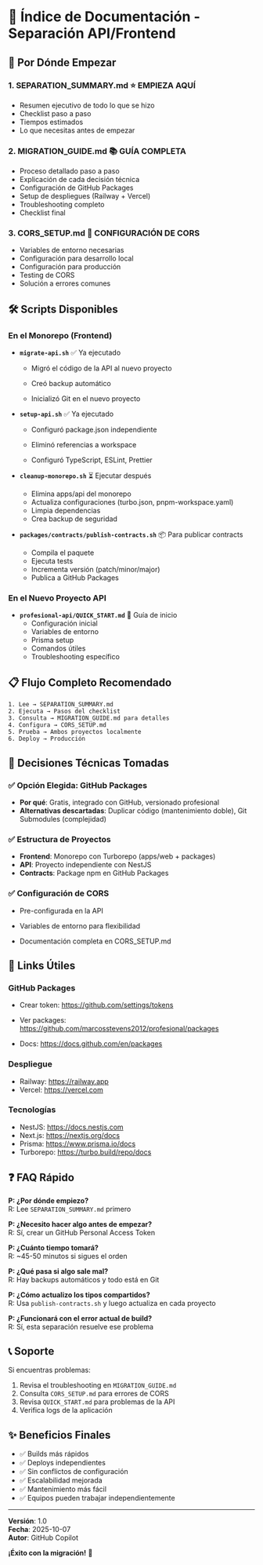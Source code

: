 # 📖 Índice de Documentación - Separación API/Frontend

## 🚀 Por Dónde Empezar

### 1. **SEPARATION_SUMMARY.md** ⭐ EMPIEZA AQUÍ

- Resumen ejecutivo de todo lo que se hizo
- Checklist paso a paso
- Tiempos estimados
- Lo que necesitas antes de empezar

### 2. **MIGRATION_GUIDE.md** 📚 GUÍA COMPLETA

- Proceso detallado paso a paso
- Explicación de cada decisión técnica
- Configuración de GitHub Packages
- Setup de despliegues (Railway + Vercel)
- Troubleshooting completo
- Checklist final

### 3. **CORS_SETUP.md** 🔐 CONFIGURACIÓN DE CORS

- Variables de entorno necesarias
- Configuración para desarrollo local
- Configuración para producción
- Testing de CORS
- Solución a errores comunes

## 🛠️ Scripts Disponibles

### En el Monorepo (Frontend)

- **`migrate-api.sh`** ✅ Ya ejecutado
  - Migró el código de la API al nuevo proyecto
  - Creó backup automático

  - Inicializó Git en el nuevo proyecto

- **`setup-api.sh`** ✅ Ya ejecutado
  - Configuró package.json independiente
  - Eliminó referencias a workspace

  - Configuró TypeScript, ESLint, Prettier

- **`cleanup-monorepo.sh`** ⏳ Ejecutar después
  - Elimina apps/api del monorepo
  - Actualiza configuraciones (turbo.json, pnpm-workspace.yaml)
  - Limpia dependencias
  - Crea backup de seguridad

- **`packages/contracts/publish-contracts.sh`** 📦 Para publicar contracts
  - Compila el paquete
  - Ejecuta tests
  - Incrementa versión (patch/minor/major)
  - Publica a GitHub Packages

### En el Nuevo Proyecto API

- **`profesional-api/QUICK_START.md`** 🚀 Guía de inicio
  - Configuración inicial
  - Variables de entorno
  - Prisma setup
  - Comandos útiles
  - Troubleshooting específico

## 📋 Flujo Completo Recomendado

```
1. Lee → SEPARATION_SUMMARY.md
2. Ejecuta → Pasos del checklist
3. Consulta → MIGRATION_GUIDE.md para detalles
4. Configura → CORS_SETUP.md
5. Prueba → Ambos proyectos localmente
6. Deploy → Producción
```

## 🎯 Decisiones Técnicas Tomadas

### ✅ Opción Elegida: GitHub Packages

- **Por qué**: Gratis, integrado con GitHub, versionado profesional
- **Alternativas descartadas**: Duplicar código (mantenimiento doble), Git Submodules (complejidad)

### ✅ Estructura de Proyectos

- **Frontend**: Monorepo con Turborepo (apps/web + packages)
- **API**: Proyecto independiente con NestJS
- **Contracts**: Package npm en GitHub Packages

### ✅ Configuración de CORS

- Pre-configurada en la API

- Variables de entorno para flexibilidad
- Documentación completa en CORS_SETUP.md

## 🔗 Links Útiles

### GitHub Packages

- Crear token: https://github.com/settings/tokens
- Ver packages: https://github.com/marcosstevens2012/profesional/packages

- Docs: https://docs.github.com/en/packages

### Despliegue

- Railway: https://railway.app
- Vercel: https://vercel.com

### Tecnologías

- NestJS: https://docs.nestjs.com
- Next.js: https://nextjs.org/docs
- Prisma: https://www.prisma.io/docs
- Turborepo: https://turbo.build/repo/docs

## ❓ FAQ Rápido

**P: ¿Por dónde empiezo?**  
R: Lee `SEPARATION_SUMMARY.md` primero

**P: ¿Necesito hacer algo antes de empezar?**  
R: Sí, crear un GitHub Personal Access Token

**P: ¿Cuánto tiempo tomará?**  
R: ~45-50 minutos si sigues el orden

**P: ¿Qué pasa si algo sale mal?**  
R: Hay backups automáticos y todo está en Git

**P: ¿Cómo actualizo los tipos compartidos?**  
R: Usa `publish-contracts.sh` y luego actualiza en cada proyecto

**P: ¿Funcionará con el error actual de build?**  
R: Sí, esta separación resuelve ese problema

## 📞 Soporte

Si encuentras problemas:

1. Revisa el troubleshooting en `MIGRATION_GUIDE.md`
2. Consulta `CORS_SETUP.md` para errores de CORS
3. Revisa `QUICK_START.md` para problemas de la API
4. Verifica logs de la aplicación

## ✨ Beneficios Finales

- ✅ Builds más rápidos
- ✅ Deploys independientes
- ✅ Sin conflictos de configuración
- ✅ Escalabilidad mejorada
- ✅ Mantenimiento más fácil
- ✅ Equipos pueden trabajar independientemente

---

**Versión**: 1.0  
**Fecha**: 2025-10-07  
**Autor**: GitHub Copilot

**¡Éxito con la migración!** 🚀
